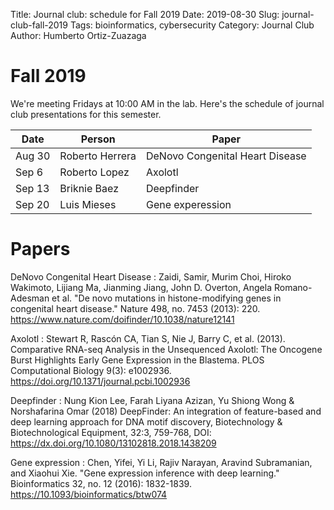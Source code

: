Title: Journal club: schedule for Fall 2019
Date: 2019-08-30
Slug: journal-club-fall-2019
Tags: bioinformatics, cybersecurity
Category: Journal Club
Author: Humberto Ortiz-Zuazaga

# Fall 2019

We're meeting Fridays at 10:00 AM in the lab. Here's the schedule of
journal club presentations for this semester.

| Date   | Person          | Paper                              |
|--------|-----------------|------------------------------------|
| Aug 30 | Roberto Herrera | DeNovo Congenital Heart Disease    |
| Sep 6  | Roberto Lopez   | Axolotl                            |
| Sep 13 | Briknie Baez    | Deepfinder                         |
| Sep 20 | Luis Mieses     | Gene experession                   |

# Papers

DeNovo Congenital Heart Disease
: Zaidi, Samir, Murim Choi, Hiroko Wakimoto, Lijiang Ma, Jianming Jiang, John D.
  Overton, Angela Romano-Adesman et al. "De novo mutations in histone-modifying
  genes in congenital heart disease." Nature 498, no. 7453 (2013): 220.
<https://www.nature.com/doifinder/10.1038/nature12141> 

Axolotl
: Stewart R, Rascón CA, Tian S, Nie J, Barry C, et al. (2013).
Comparative RNA-seq Analysis in the Unsequenced Axolotl: The Oncogene
Burst Highlights Early Gene Expression in the Blastema. PLOS
Computational Biology 9(3):
e1002936. <https://doi.org/10.1371/journal.pcbi.1002936>

Deepfinder
: Nung Kion Lee, Farah Liyana Azizan, Yu Shiong Wong & Norshafarina Omar (2018)
DeepFinder: An integration of feature-based and deep learning approach for DNA
motif discovery, Biotechnology & Biotechnological Equipment, 32:3, 759-768, DOI:
<https://dx.doi.org/10.1080/13102818.2018.1438209>

Gene expression
: Chen, Yifei, Yi Li, Rajiv Narayan, Aravind Subramanian, and Xiaohui Xie. "Gene
expression inference with deep learning." Bioinformatics 32, no. 12 (2016):
1832-1839. <https://10.1093/bioinformatics/btw074>
